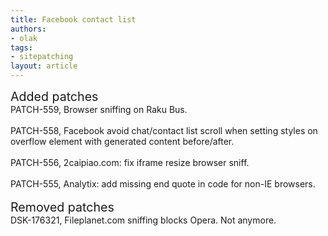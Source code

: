 ```yaml
---
title: Facebook contact list
authors:
- olak
tags:
- sitepatching
layout: article
---
```

<span style="font-size: 140%">Added patches</span><br/>PATCH-559, Browser sniffing on Raku Bus.<br/><br/>PATCH-558, Facebook avoid chat/contact list scroll when setting styles on overflow element with generated content before/after.<br/><br/>PATCH-556, 2caipiao.com: fix iframe resize browser sniff.<br/><br/>PATCH-555, Analytix: add missing end quote in code for non-IE browsers.<br/><br/><span style="font-size: 140%">Removed patches</span><br/>DSK-176321, Fileplanet.com sniffing blocks Opera. Not anymore.
